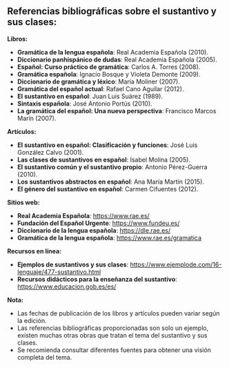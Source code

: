 ## Referencias bibliográficas sobre el sustantivo y sus clases:

**Libros:**

* **Gramática de la lengua española**: Real Academia Española (2010). 
* **Diccionario panhispánico de dudas**: Real Academia Española (2005). 
* **Español: Curso práctico de gramática**: Carlos A. Torres (2008).
* **Gramática española**: Ignacio Bosque y Violeta Demonte (2009).
* **Diccionario de gramática y léxico**: María Moliner (2007).
* **Gramática del español actual**: Rafael Cano Aguilar (2012).
* **El sustantivo en español**: Juan Luis Suárez (1989). 
* **Sintaxis española**: José Antonio Portús (2010).
* **La gramática del español: Una nueva perspectiva**: Francisco Marcos Marín (2007).

**Artículos:**

* **El sustantivo en español: Clasificación y funciones**: José Luis González Calvo (2001).
* **Las clases de sustantivos en español**: Isabel Molina (2005).
* **El sustantivo común y el sustantivo propio**: Antonio Pérez-Guerra (2010).
* **Los sustantivos abstractos en español**: Ana María Martín (2015).
* **El género del sustantivo en español**: Carmen Cifuentes (2012).

**Sitios web:**

* **Real Academia Española**: https://www.rae.es/
* **Fundación del Español Urgente**: https://www.fundeu.es/
* **Diccionario de la lengua española**: https://dle.rae.es/
* **Gramática de la lengua española**: https://www.rae.es/gramatica

**Recursos en línea:**

* **Ejemplos de sustantivos y sus clases**: https://www.ejemplode.com/16-lenguaje/477-sustantivo.html
* **Recursos didácticos para la enseñanza del sustantivo**: https://www.educacion.gob.es/es/

**Nota:**

* Las fechas de publicación de los libros y artículos pueden variar según la edición. 
* Las referencias bibliográficas proporcionadas son solo un ejemplo, existen muchas otras obras que tratan el tema del sustantivo y sus clases. 
* Se recomienda consultar diferentes fuentes para obtener una visión completa del tema. 
